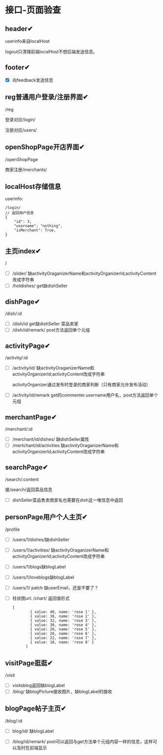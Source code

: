 # 接口-页面验查

## header✔

userinfo来自localHost

logout只清理前端localHost不想后端发送信息。

## footer✔

- [x] 向feedback发送信息

## reg普通用户登录/注册界面✔

/reg

登录对应/login/ 

注册对应/users/

## openShopPage开店界面✔

/openShopPage

商家注册/merchants/

## localHost存储信息

userinfo: 

````
/login/
// 返回用户信息
{
    "id": 3,
    "username": "nothing",
    "isMerchant": True,
}
````

## 主页index✔

/

- [ ] /slider/ 缺activityOraganizerName和activityOrganizerId;activityContent改成字符串
- [ ] /hotdishes/ get缺dishSeller

## dishPage✔

/dish/:id

- [ ] /dish/id get缺dishSeller 菜品卖家
- [ ] /dish/id/remark/ post方法返回单个元组

## activityPage✔

/activity/:id

- [ ] /activity/id/ 缺activityOraganizerName和activityOrganizerId;activityContent改成字符串

  activityOrganizer通过发布时登录的商家判断（只有商家允许发布活动）

- [ ] /activity/id/remark get的commenter.username用户名，post方法返回单个元组

## merchantPage✔

/merchant/:id

- [ ] /merchant/id/dishes/  缺dishSeller属性
- [ ] /mertchant/id/activities 缺activityOraganizerName和activityOrganizerId;activityContent改成字符串

## searchPage✔

/search/:content

接/search/返回菜品信息

- [ ] dishSeller菜品售卖商家名也需要在dish这一堆信息中返回

## personPage用户个人主页✔

/profile

- [ ] /users/1/dishes/缺dishSeller

- [ ] /users/1/activities/ 缺activityOraganizerName和activityOrganizerId;activityContent改成字符串

- [ ] /users/1/blogs缺blogLabel

- [ ] /users/1/loveblogs缺blogLabel

- [ ] /users/1/ patch 缺userEmail，还是不要了？

- [ ] 柱状图url: /chart/ 返回值形式

  ```
  [
          { value: 40, name: 'rose 1' },
          { value: 38, name: 'rose 2' },
          { value: 32, name: 'rose 3' },
          { value: 30, name: 'rose 4' },
          { value: 28, name: 'rose 5' },
          { value: 26, name: 'rose 6' },
          { value: 22, name: 'rose 7' },
          { value: 18, name: 'rose 8' }
        ]
  ```

  

## visitPage逛逛✔

/visit

- [ ] visitsblog返回缺blogLabel
- [ ] /blog/  缺blogPicture接收图片，缺blogLabel的接收

## blogPage帖子主页✔

/blog/:id

- [ ] blog/id/ 缺blogLabel

- [ ] /blog/id/remark/  post可以返回与get方法单个元组内容一样的信息，这样可以及时在前端显示

  

